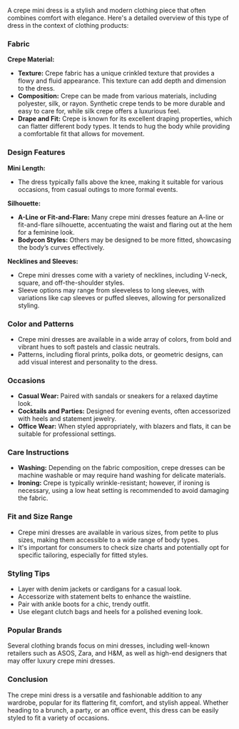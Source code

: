 A crepe mini dress is a stylish and modern clothing piece that often combines comfort with elegance. Here's a detailed overview of this type of dress in the context of clothing products:

### Fabric
**Crepe Material:**
- **Texture:** Crepe fabric has a unique crinkled texture that provides a flowy and fluid appearance. This texture can add depth and dimension to the dress.
- **Composition:** Crepe can be made from various materials, including polyester, silk, or rayon. Synthetic crepe tends to be more durable and easy to care for, while silk crepe offers a luxurious feel.
- **Drape and Fit:** Crepe is known for its excellent draping properties, which can flatter different body types. It tends to hug the body while providing a comfortable fit that allows for movement.

### Design Features
**Mini Length:**
- The dress typically falls above the knee, making it suitable for various occasions, from casual outings to more formal events.

**Silhouette:**
- **A-Line or Fit-and-Flare:** Many crepe mini dresses feature an A-line or fit-and-flare silhouette, accentuating the waist and flaring out at the hem for a feminine look.
- **Bodycon Styles:** Others may be designed to be more fitted, showcasing the body’s curves effectively.

**Necklines and Sleeves:**
- Crepe mini dresses come with a variety of necklines, including V-neck, square, and off-the-shoulder styles. 
- Sleeve options may range from sleeveless to long sleeves, with variations like cap sleeves or puffed sleeves, allowing for personalized styling.

### Color and Patterns
- Crepe mini dresses are available in a wide array of colors, from bold and vibrant hues to soft pastels and classic neutrals.
- Patterns, including floral prints, polka dots, or geometric designs, can add visual interest and personality to the dress.

### Occasions
- **Casual Wear:** Paired with sandals or sneakers for a relaxed daytime look.
- **Cocktails and Parties:** Designed for evening events, often accessorized with heels and statement jewelry.
- **Office Wear:** When styled appropriately, with blazers and flats, it can be suitable for professional settings.

### Care Instructions
- **Washing:** Depending on the fabric composition, crepe dresses can be machine washable or may require hand washing for delicate materials. 
- **Ironing:** Crepe is typically wrinkle-resistant; however, if ironing is necessary, using a low heat setting is recommended to avoid damaging the fabric.

### Fit and Size Range
- Crepe mini dresses are available in various sizes, from petite to plus sizes, making them accessible to a wide range of body types.
- It's important for consumers to check size charts and potentially opt for specific tailoring, especially for fitted styles.

### Styling Tips
- Layer with denim jackets or cardigans for a casual look.
- Accessorize with statement belts to enhance the waistline.
- Pair with ankle boots for a chic, trendy outfit.
- Use elegant clutch bags and heels for a polished evening look.

### Popular Brands
Several clothing brands focus on mini dresses, including well-known retailers such as ASOS, Zara, and H&M, as well as high-end designers that may offer luxury crepe mini dresses.

### Conclusion
The crepe mini dress is a versatile and fashionable addition to any wardrobe, popular for its flattering fit, comfort, and stylish appeal. Whether heading to a brunch, a party, or an office event, this dress can be easily styled to fit a variety of occasions.